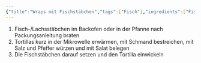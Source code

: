 ```yaml
---
{"title":"Wraps mit Fischstäbchen","tags":["Fisch"],"ingredients":["Fisch-/Lachsstäbchen","Tortillas/Wraps","Schmand","Salat","Salz, Pfeffer"]}
---
```


1. Fisch-/Lachsstäbchen im Backofen oder in der Pfanne nach Packungsanleitung
   braten
2. Tortillas kurz in der Mikrowelle erwärmen, mit Schmand bestreichen, mit Salz
   und Pfeffer würzen und mit Salat belegen
3. Die Fischstäbchen darauf setzen und den Tortilla einwickeln